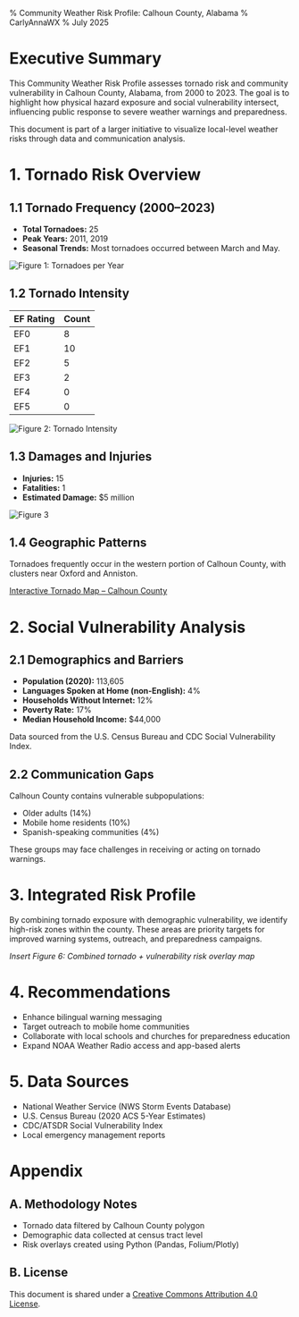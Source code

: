 % Community Weather Risk Profile: Calhoun County, Alabama
% CarlyAnnaWX
% July 2025

# Executive Summary

This Community Weather Risk Profile assesses tornado risk and community vulnerability in Calhoun County, Alabama, from 2000 to 2023. The goal is to highlight how physical hazard exposure and social vulnerability intersect, influencing public response to severe weather warnings and preparedness.

This document is part of a larger initiative to visualize local-level weather risks through data and communication analysis.

# 1. Tornado Risk Overview

## 1.1 Tornado Frequency (2000–2023)

- **Total Tornadoes:** 25
- **Peak Years:** 2011, 2019
- **Seasonal Trends:** Most tornadoes occurred between March and May.

![Figure 1: Tornadoes per Year](tornadoes_per_year.png)


## 1.2 Tornado Intensity

| EF Rating | Count |
|-----------|-------|
| EF0       | 8     |
| EF1       | 10    |
| EF2       | 5     |
| EF3       | 2     |
| EF4       | 0     |
| EF5       | 0     |

![Figure 2: Tornado Intensity](tornadoes_by_intensity.png)

## 1.3 Damages and Injuries

- **Injuries:** 15
- **Fatalities:** 1
- **Estimated Damage:** $5 million

![Figure 3](impact_by_intensity.png)


## 1.4 Geographic Patterns

Tornadoes frequently occur in the western portion of Calhoun County, with clusters near Oxford and Anniston.

[Interactive Tornado Map – Calhoun County](tornado_map.html)


# 2. Social Vulnerability Analysis

## 2.1 Demographics and Barriers

- **Population (2020):** 113,605
- **Languages Spoken at Home (non-English):** 4%
- **Households Without Internet:** 12%
- **Poverty Rate:** 17%
- **Median Household Income:** $44,000

Data sourced from the U.S. Census Bureau and CDC Social Vulnerability Index.


## 2.2 Communication Gaps

Calhoun County contains vulnerable subpopulations:
- Older adults (14%)
- Mobile home residents (10%)
- Spanish-speaking communities (4%)

These groups may face challenges in receiving or acting on tornado warnings.

# 3. Integrated Risk Profile

By combining tornado exposure with demographic vulnerability, we identify high-risk zones within the county. These areas are priority targets for improved warning systems, outreach, and preparedness campaigns.

*Insert Figure 6: Combined tornado + vulnerability risk overlay map*

# 4. Recommendations

- Enhance bilingual warning messaging
- Target outreach to mobile home communities
- Collaborate with local schools and churches for preparedness education
- Expand NOAA Weather Radio access and app-based alerts

# 5. Data Sources

- National Weather Service (NWS Storm Events Database)
- U.S. Census Bureau (2020 ACS 5-Year Estimates)
- CDC/ATSDR Social Vulnerability Index
- Local emergency management reports

# Appendix

## A. Methodology Notes

- Tornado data filtered by Calhoun County polygon
- Demographic data collected at census tract level
- Risk overlays created using Python (Pandas, Folium/Plotly)

## B. License

This document is shared under a [Creative Commons Attribution 4.0 License](https://creativecommons.org/licenses/by/4.0/).
